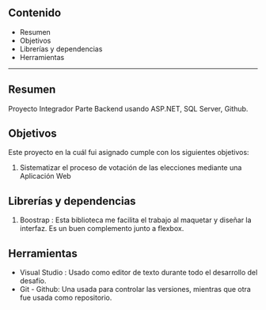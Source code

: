 ## Contenido

- Resumen
- Objetivos
- Librerías y dependencias
- Herramientas

---

## Resumen

Proyecto Integrador Parte Backend usando ASP.NET, SQL Server, Github.

## Objetivos

Este proyecto en la cuál fui asignado cumple con los siguientes objetivos:

1. Sistematizar el proceso de votación de las elecciones mediante una Aplicación Web

## Librerías y dependencias

1. Boostrap : Esta biblioteca me facilita el trabajo al maquetar y diseñar la interfaz. Es un buen complemento junto a flexbox.

## Herramientas

- Visual Studio : Usado como editor de texto durante todo el desarrollo del desafío.
- Git - Github: Una usada para controlar las versiones, mientras que otra fue usada como repositorio.

